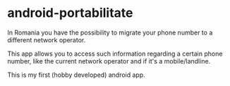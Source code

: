 android-portabilitate
=====================

In Romania you have the possibility to migrate your phone number to a different network operator.

This app allows you to access such information regarding a certain phone number, like the current network operator and if it's a mobile/landline.

This is my first (hobby developed) android app.

